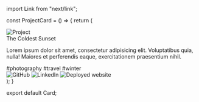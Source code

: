 import Link from "next/link";

const ProjectCard = () => {
    return (
      <div class="max-w-[350px] bg-gray-700 rounded overflow-hidden shadow-lg">
        <img
          class="w-full"
          src="/pic/certificate.png"
          alt="Project"
        />
        <div class="px-6 py-4">
          <div class="font-bold text-xl mb-2">The Coldest Sunset</div>
          <p class="text-primary text-base">
            Lorem ipsum dolor sit amet, consectetur adipisicing elit.
            Voluptatibus quia, nulla! Maiores et perferendis eaque,
            exercitationem praesentium nihil.
          </p>
        </div>
        <div class="px-6 pt-4 pb-2">
          <span class="inline-block bg-gray-200 rounded-full px-3 py-1 text-sm font-semibold text-gray-700 mr-2 mb-2">
            #photography
          </span>
          <span class="inline-block bg-gray-200 rounded-full px-3 py-1 text-sm font-semibold text-gray-700 mr-2 mb-2">
            #travel
          </span>
          <span class="inline-block bg-gray-200 rounded-full px-3 py-1 text-sm font-semibold text-gray-700 mr-2 mb-2">
            #winter
          </span>
          <div className="flex flex-row justify-end gap-2">
          <Link href="https://github.com/porlowska" passHref>
          <img src="/favicons/github.svg" alt="GitHub" width={24} height={24} />
        </Link>
        <Link href="http://www.linkedin.com/in/polly-orlowska" passHref>
          <img
            src="/favicons/linkedin.svg"
            alt="LinkedIn"
            width={24}
            height={24}
          />
        </Link>
        <Link href="https://wa.me/447494532324" passHref>
          <img
            src="/favicons/deployed.svg"
            alt="Deployed website"
            width={24}
            height={24}
          />
        </Link>
        </div>
        </div>
      </div>
  );
}


export default Card;